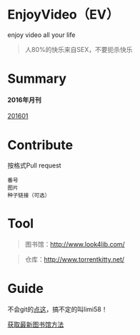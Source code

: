 # EnjoyVideo（EV）
enjoy video all your life
> 人80%的快乐来自SEX，不要扼杀快乐

# Summary
#### 2016年月刊
[201601](201601.md)  

# Contribute
按格式Pull request  
```
番号  
图片  
种子链接（可选）  
```
# Tool
> 图书馆：http://www.look4lib.com/

> 仓库：http://www.torrentkitty.net/

# Guide
不会git的[点这](guide/guide.md)，搞不定的叫limi58！

[获取最新图书馆方法](guide/getLib.md)


